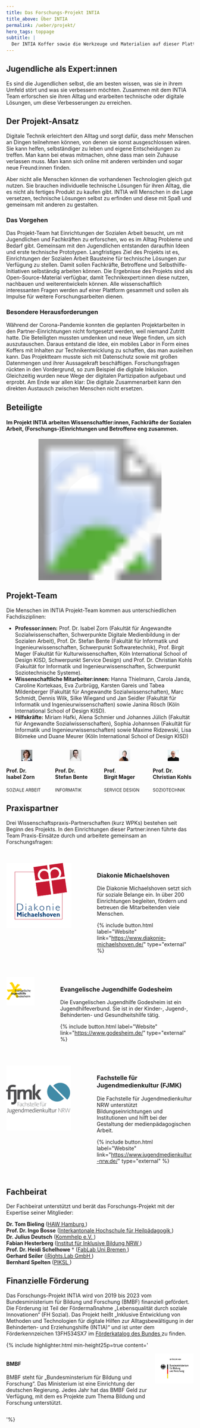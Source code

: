 ```yaml
---
title: Das Forschungs-Projekt INTIA
title_above: Über INTIA
permalink: /ueber/projekt/
hero_tags: toppage
subtitle: |
  Der INTIA Koffer sowie die Werkzeuge und Materialien auf dieser Plattform kommen aus dem Forschungs-Projekt INTIA an der Technischen Hochschule Köln (TH Köln). Die Buchstaben stehen für „Inklusive Technikideen für den Alltag“. In diesem Projekt untersuchen Forschende und Jugendliche gemeinsam, wie Technik den Alltag verbessern kann. Um dieses Vorhaben umzusetzen, hat INTIA Fördergelder vom Bundesministerium für Bildung und Forschung (BMBF) erhalten.
---
```


## Jugendliche als Expert:innen

Es sind die Jugendlichen selbst, die am besten wissen, was sie in ihrem Umfeld stört und was sie verbessern möchten. Zusammen mit dem INTIA Team erforschen sie ihren Alltag und erarbeiten technische oder digitale Lösungen, um diese Verbesserungen zu erreichen.

## Der Projekt-Ansatz

Digitale Technik erleichtert den Alltag und sorgt dafür, dass mehr Menschen an Dingen teilnehmen können, von denen sie sonst ausgeschlossen wären. Sie kann helfen, selbständiger zu leben und eigene Entscheidungen zu treffen. Man kann bei etwas mitmachen, ohne dass man sein Zuhause verlassen muss. Man kann sich online mit anderen verbinden und sogar neue Freund:innen finden.

Aber nicht alle Menschen können die vorhandenen Technologien gleich gut nutzen. Sie brauchen individuelle technische Lösungen für ihren Alltag, die es nicht als fertiges Produkt zu kaufen gibt. INTIA will Menschen in die Lage versetzen, technische Lösungen selbst zu erfinden und diese mit Spaß und gemeinsam mit anderen zu gestalten.

### Das Vorgehen

Das Projekt-Team hat Einrichtungen der Sozialen Arbeit besucht, um mit Jugendlichen und Fachkräften zu erforschen, wo es im Alltag Probleme und Bedarf gibt. Gemeinsam mit den Jugendlichen entstanden daraufhin Ideen und erste technische Prototypen. Langfristiges Ziel des Projekts ist es, Einrichtungen der Sozialen Arbeit Bausteine für technische Lösungen zur Verfügung zu stellen. Damit sollen Fachkräfte, Betroffene und Selbsthilfe-Initiativen selbständig arbeiten können. Die Ergebnisse des Projekts sind als Open-Source-Material verfügbar, damit Technikexpert:innen diese nutzen, nachbauen und weiterentwickeln können. Alle wissenschaftlich interessanten Fragen werden auf einer Plattform gesammelt und sollen als Impulse für weitere Forschungsarbeiten dienen. 

### Besondere Herausforderungen

Während der Corona-Pandemie konnten die geplanten Projektarbeiten in den Partner-Einrichtungen nicht fortgesetzt werden, weil niemand Zutritt hatte. Die Beteiligten mussten umdenken und neue Wege finden, um sich auszutauschen. Daraus entstand die Idee, ein mobiles Labor in Form eines Koffers mit Inhalten zur Technikentwicklung zu schaffen, das man ausleihen kann. Das Projektteam musste sich mit Datenschutz sowie mit großen Datenmengen und ihrer Aussagekraft beschäftigen. Forschungsfragen rückten in den Vordergrund, so zum Beispiel die digitale Inklusion. Gleichzeitig wurden neue Wege der digitalen Partizipation aufgebaut und erprobt. Am Ende war allen klar: Die digitale Zusammenarbeit kann den direkten Austausch zwischen Menschen nicht ersetzen.

## Beteiligte

#### Im Projekt INTIA arbeiten Wissenschaftler:innen, Fachkräfte der Sozialen Arbeit, (Forschungs-)Einrichtungen und Betroffene eng zusammen.

<!-- <img src="/assets/img/about/netzwerkgrafik.png" alt="placeholder" class="content_image" > -->

<svg style="width: 75%; text-align: center; margin-left: auto; margin-right: auto; display: block;" version="1.1" xmlns="http://www.w3.org/2000/svg"  viewBox="0 0 2500 2500">
  <image width="2500" height="2500" href="/assets/img/about/netzwerkgrafik.png"></image>

  <defs>
    <style>
      polygon:hover {
	    cursor:pointer;
	  }
      polygon {
        opacity: 0.01;
      }
    </style>
  </defs>

  <a xlink:href="#fjmk">
   <polygon points="1325,233,1326,234,1323,554,1365,611,1517,654,1641,729,1713,723,1921,482,1920,405,1714,273,1548,210,1398,179,1325,235" />
  </a>
  <a xlink:href="#godesheim">
   <polygon points="1959,498,1960,499,1740,752,1735,812,1818,923,1877,1059,1951,1091,2251,1042,2301,971,2200,724,2041,509,1962,499,1956,502" />
  </a>
  <a xlink:href="#michaelshoven">
   <polygon points="1903,1185,1904,1186,1899,1349,1869,1483,1893,1547,2160,1702,2259,1675,2328,1425,2333,1128,2259,1079,1946,1131,1905,1186" />
  </a>
  <a xlink:href="#bmbf">
   <polygon points="1771,1641,1766,1649,1627,1757,1523,1814,1488,1881,1588,2189,1688,2213,1927,2080,2112,1893,2087,1800,1833,1636,1768,1643" />
  </a>
  <a xlink:href="#fachbeirat">
   <polygon points="1171,236,1174,253,1175,559,1129,612,931,679,742,837,638,1015,593,1202,603,1365,632,1480,601,1553,325,1705,244,1677,169,1385,173,1133,198,975,316,696,416,551,527,442,637,357,802,267,1028,191,1103,177,1174,247" />
  </a>
  <a xlink:href="#fachbeirat">
   <polygon points="1171,236,1174,253,1175,559,1129,612,931,679,742,837,638,1015,593,1202,603,1365,632,1480,601,1553,325,1705,244,1677,169,1385,173,1133,198,975,316,696,416,551,527,442,637,357,802,267,1028,191,1103,177,1174,247" />
  </a>
  <a xlink:href="#intia">
    <circle cx="1249" cy="1235" r="488" opacity="0" />
  </a>
</svg>

<a id="intia" class="anchor"></a>

<div class="highlighter">

## Projekt-Team

Die Menschen im INTIA Projekt-Team kommen aus unterschiedlichen Fachdisziplinen:

- **Professor:innen:** Prof. Dr. lsabel Zorn (Fakultät für Angewandte Sozialwissenschaften, Schwerpunkte Digitale Medienbildung in der Sozialen Arbeit), Prof. Dr. Stefan Bente (Fakultät für lnformatik und lngenieurwissenschaften, Schwerpunkt Softwaretechnik), Prof. Birgit Mager (Fakultät für Kulturwissenschaften, Köln lnternational School of Design KISD, Schwerpunkt Service Design) und Prof. Dr. Christian Kohls (Fakultät for lnformatik und lngenieurwissenschaften, Schwerpunkt Soziotechnische Systeme).
- **Wissenschaftliche Mitarbeiter:innen:** Hanna Thielmann, Carola Janda, Caroline Kortekaas, Eva Zurbrügg, Karsten Gareis und Tabea Mildenberger (Fakultät für Angewandte Sozialwissenschaften), Marc Schmidt, Dennis Wilk, Silke Wiegand und Jan Seidler (Fakultät für lnformatik und lngenieurwissenschaften) sowie Janina Rösch (Köln lnternational School of Design KISD).
- **Hilfskräfte:** Miriam Hafki, Alena Schmier und Johannes Jülich (Fakultät für Angewandte Sozialwissenschaften), Sophia Johannsen (Fakultät für Informatik und Ingenieurwissenschaften) sowie Maxime Ridzewski, Lisa Blömeke und Duane Meurer (Köln lnternational School of Design KISD)

<div class='columns'>
<div class='column is-one-quarter has-text-centered'>
  <figure class='image'>
    <img class='image-team with-zone is-rounded' src='/assets/img/about/team/IZ.jpg'>
  </figure>
      <strong>
      Prof. Dr. 
      <br>
      Isabel Zorn
      </strong>
      <br>
      <br>
      <small>SOZIALE ARBEIT</small>
</div>
<div class='column is-one-quarter has-text-centered'>
  <figure class='image'>
    <img class='image-team with-zone is-rounded' src='/assets/img/about/team/SB.jpg'>
  </figure>
      <strong>
      Prof. Dr. 
      <br>
      Stefan Bente
      </strong>
      <br>
      <br>
      <small>INFORMATIK</small>
</div>
<div class='column is-one-quarter has-text-centered'>
  <figure class='image'>
    <img class='image-team with-zone is-rounded' src='/assets/img/about/team/BM.jpg'>
  </figure>
      <strong>
      Prof. <br>
      Birgit Mager
      </strong>
      <br>
      <br>
      <small>SERVICE DESIGN</small>
</div>
<div class='column is-one-quarter has-text-centered'>
  <figure class='image'>
    <img class='image-team with-zone is-rounded' src='/assets/img/about/team/CK.jpg'>
  </figure>
      <strong>
      Prof. Dr. 
      <br>
      Christian Kohls
      </strong>
      <br>
      <br>
      <small>SOZIOTECHNIK</small>
</div>
</div>

</div>

<div class="highlighter">

## Praxispartner

Drei Wissenschaftspraxis-Partnerschaften (kurz WPKs) bestehen seit Beginn des Projekts. In den Einrichtungen dieser Partner:innen führte das Team Praxis-Einsätze durch und arbeitete gemeinsam an Forschungsfragen:

<div style="margin: 3rem 0 3rem 0" class="columns">       
  <div style="margin-right: 3rem;" class="column is-4 is-round is-centered">
    <img src="/assets/img/logos/diakonie_michaelshoven.png" alt="placeholder" class="">
  </div>
<div class="column">

<a id="michaelshoven" class="anchor"></a>

### Diakonie Michaelshoven

Die Diakonie Michaelshoven setzt sich für soziale Belange ein. In über 200 Einrichtungen begleiten, fördern und betreuen die Mitarbeitenden viele Menschen.

{% include button.html label="Website" link="https://www.diakonie-michaelshoven.de/" type="external" %}

  <div class="clear"></div>                          
  </div>
  </div>

  <div style="margin: 3rem 0 3rem 0" class="columns">       
  <div style="margin-right: 3rem;" class="column is-4 is-round is-centered">
    <img src="/assets/img/logos/ev_jugendhilfe_godesheim.png" alt="placeholder" class="">
  </div>
<div class="column">

<a id="godesheim" class="anchor"></a>

### Evangelische Jugendhilfe Godesheim

Die Evangelischen Jugendhilfe Godesheim ist ein Jugendhilfeverbund. Sie ist in der Kinder-, Jugend-, Behinderten- und Gesundheitshilfe tätig.

{% include button.html label="Website" link="https://www.godesheim.de/" type="external" %}

  <div class="clear"></div>                          
  </div>
  </div>

  <div style="margin: 3rem 0 3rem 0" class="columns">       
  <div style="margin-right: 3rem;" class="column is-4 is-round is-centered">
    <img src="/assets/img/logos/fjmk.png" alt="placeholder" class="">
  </div>
<div class="column">

<a id="fjmk" class="anchor"></a>

### Fachstelle für Jugendmedienkultur (FJMK)

Die Fachstelle für Jugendmedienkultur NRW unterstützt Bildungseinrichtungen und Institutionen und hilft bei der Gestaltung der medienpädagogischen Arbeit.

{% include button.html label="Website" link="https://www.jugendmedienkultur-nrw.de/" type="external" %}

  <div class="clear"></div>                          
  </div>
  </div>

</div>

<a id="fachbeirat" class="anchor"></a>

<div class="highlighter">

## Fachbeirat

Der Fachbeirat unterstützt und berät das Forschungs-Projekt mit der Expertise seiner Mitglieder:

<strong>Dr. Tom Bieling</strong> (<a href="https://www.haw-hamburg.de/" class="normal">HAW Hamburg<span class="icon is-small">
<i class="fas icon-external fa-xs"></i>
</span></a>)<br>
<strong>Prof. Dr. Ingo Bosse</strong> (<a href="https://www.hfh.ch/" class="normal">Interkantonale Hochschule für Heilpädagogik<span class="icon is-small">
<i class="fas icon-external fa-xs"></i>
</span></a>)<br>
<strong>Dr. Julius Deutsch</strong> (<a href="https://www.kommhelp.de/" class="normal">Kommhelp e.V.<span class="icon is-small">
<i class="fas icon-external fa-xs"></i>
</span></a>)<br>
<strong>Fabian Hesterberg</strong> (<a href="https://nrw.inklusive-bildung.org/" class="normal">Institut für Inklusive Bildung NRW<span class="icon is-small">
<i class="fas icon-external fa-xs"></i>
</span></a>)<br>
<strong>Prof. Dr. Heidi Schelhowe</strong> † (<a href="https://www.uni-bremen.de/kooperationen/uni-schule/schuelerinnen-und-schueler/mathematik-und-informatik-trifft-schule-mit-schule/fablab" class="normal">FabLab Uni Bremen<span class="icon is-small">
<i class="fas icon-external fa-xs"></i>
</span></a>)<br>
<strong>Gerhard Seiler</strong> (<a href="https://www.irights-lab.de/" class="normal">iRights.Lab GmbH<span class="icon is-small">
<i class="fas icon-external fa-xs"></i>
</span></a>)<br>
<strong>Bernhard Spelten</strong> (<a href="https://piksl.net/ed/" class="normal">PIKSL<span class="icon is-small">
<i class="fas icon-external fa-xs"></i>
</span></a>)<br>

</div>

## Finanzielle Förderung

Das Forschungs-Projekt INTIA wird von 2019 bis 2023 vom Bundesministerium für Bildung und Forschung (BMBF) finanziell gefördert. Die Förderung ist Teil der Fördermaßnahme „Lebensqualität durch soziale Innovationen“ (FH Sozial). Das Projekt heißt „Inklusive Entwicklung von Methoden und Technologien für digitale Hilfen zur Alltagsbewältigung in der Behinderten- und Erziehungshilfe (INTIA)“ und ist unter dem Förderkennzeichen 13FH534SX7 im
<a href="https://foerderportal.bund.de/foekat/jsp/StartAction.do?actionMode=list" class="normal">Förderkatalog des Bundes<span class="icon is-small">
<i class="fas icon-external fa-xs"></i>
</span></a>
zu finden.

<a id="bmbf" class="anchor"></a>

{% include highlighter.html min-height25p=true content='

<div class="columns">
<div class="column">

#### BMBF

BMBF steht für „Bundesminsterium für Bildung und Forschung“. Das Ministerium ist eine Einrichtung der deutschen Regierung. Jedes Jahr hat das BMBF Geld zur Verfügung, mit dem es Projekte zum Thema Bildung und Forschung unterstützt.

</div>
<div class="column">
  <img class="with-zone" src="/assets/img/logos/BMBF_logo.jpg" style="padding-right: 0rem;">
</div>
</div>

'%}
